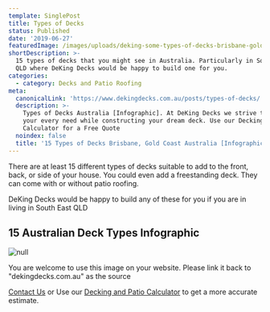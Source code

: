 ```yaml
---
template: SinglePost
title: Types of Decks
status: Published
date: '2019-06-27'
featuredImage: /images/uploads/deking-some-types-of-decks-brisbane-gold-coast-australia.png
shortDescription: >-
  15 types of decks that you might see in Australia. Particularly in Southeast
  QLD where DeKing Decks would be happy to build one for you.
categories:
  - category: Decks and Patio Roofing
meta:
  canonicalLink: 'https://www.dekingdecks.com.au/posts/types-of-decks/'
  description: >-
    Types of Decks Australia [Infographic]. At DeKing Decks we strive to meet
    your every need while constructing your dream deck. Use our Decking
    Calculator for a Free Quote
  noindex: false
  title: '15 Types of Decks Brisbane, Gold Coast Australia [Infographic]'
---
```

There are at least 15 different types of decks suitable to add to the front, back, or side of your house. You could even add a freestanding deck. They can come with or without patio roofing.

DeKing Decks would be happy to build any of these for you if you are in living in South East QLD

## 15 Australian Deck Types Infographic

![null](/images/uploads/types-of-decks-by-deking-decks.png)

You are welcome to use this image on your website. Please link it back to "dekingdecks.com.au" as the source

[Contact Us](https://www.dekingdecks.com.au/contact/) or Use our [Decking and Patio Calculator](https://www.dekingdecks.com.au/quote-calculator/) to get a more accurate estimate.
